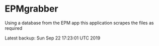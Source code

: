 # EPMgrabber
Using a database from the EPM app this application scrapes the files as required


Latest backup: Sun Sep 22 17:23:01 UTC 2019
